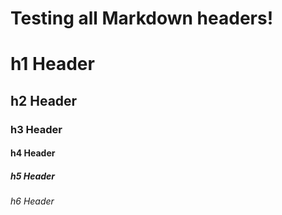 # Testing all Markdown headers!

# h1 Header
## h2 Header
### h3 Header
#### h4 Header
##### h5 Header 
###### h6 Header
